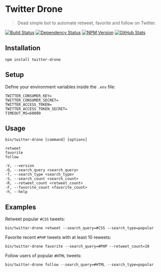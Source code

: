 Twitter Drone
=============

> Dead simple bot to automate retweet, favorite and follow on Twitter.

[![Build Status](https://img.shields.io/travis/redaxmedia/twitter-drone.svg)](https://travis-ci.org/redaxmedia/twitter-drone)
[![Dependency Status](https://gemnasium.com/badges/github.com/redaxmedia/twitter-drone.svg)](https://gemnasium.com/github.com/redaxmedia/twitter-drone)
[![NPM Version](https://img.shields.io/npm/v/twitter-drone.svg)](https://www.npmjs.com/package/twitter-drone)
[![GitHub Stats](https://img.shields.io/badge/github-stats-ff5500.svg)](http://githubstats.com/redaxmedia/twitter-drone)


Installation
------------

```
npm install twitter-drone
```


Setup
-----

Define your environment variables inside the `.env` file:

```
TWITTER_CONSUMER_KEY=
TWITTER_CONSUMER_SECRET=
TWITTER_ACCESS_TOKEN=
TWITTER_ACCESS_TOKEN_SECRET=
TIMEOUT_MS=60000
```


Usage
-----

```
bin/twitter-drone [command] [options]

retweet
favorite
follow

-V, --version
-Q, --search_query <search_query>
-T, --search_type <search_type>
-S, --search_count <search_count>
-R, --retweet_count <retweet_count>
-F, --favorite_count <favorite_count>
-h, --help
```


Examples
--------

Retweet popular `#CSS` tweets:

```
bin/twitter-drone retweet --search_query=#CSS --search_type=popular
```

Favorite recent `#PHP` tweets with at least 10 reweets:

```
bin/twitter-drone favorite --search_query=#PHP --retweet_count=10
```

Follow users of popular `#HTML` tweets:

```
bin/twitter-drone follow --search_query=#HTML --search_type=popular
```